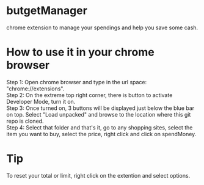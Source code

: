 # butgetManager
chrome extension to manage your spendings and help you save some cash.

# How to use it in your chrome browser
Step 1: Open chrome browser and type in the url space: "chrome://extensions".<br/>
Step 2: On the extreme top right corner, there is button to activate Developer Mode, turn it on.<br/>
Step 3: Once turned on, 3 buttons will be displayed just below the blue bar on top. Select "Load unpacked" and browse to the location where this git repo is cloned.<br/>
Step 4: Select that folder and that's it, go to any shopping sites, select the item you want to buy, select the price, right click and click on spendMoney.<br/>

# Tip
To reset your total or limit, right click on the extention and select options.
